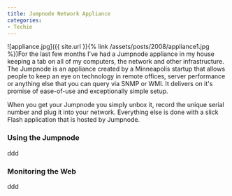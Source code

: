 ```yaml
---
title: Jumpnode Network Appliance
categories:
- Techie
---
```


![appliance.jpg]({{ site.url }}{% link /assets/posts/2008/appliance1.jpg %})For the last few months I've had a Jumpnode appliance in my house keeping a tab on all of my computers, the network and other infrastructure. The Jumpnode is an appliance created by a Minneapolis startup that allows people to keep an eye on technology in remote offices, server performance or anything else that you can query via SNMP or WMI. It delivers on it's promise of ease-of-use and exceptionally simple setup.

When you get your Jumpnode you simply unbox it, record the unique serial number and plug it into your network. Everything else is done with a slick Flash application that is hosted by Jumpnode.

<!-- more -->

### Using the Jumpnode

ddd

### Monitoring the Web

ddd

